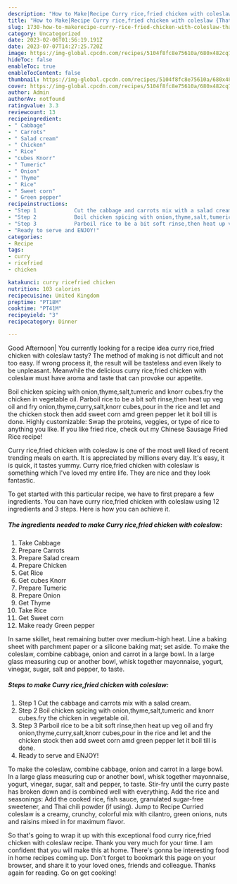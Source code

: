 ```yaml
---
description: "How to Make|Recipe Curry rice,fried chicken with coleslaw {That is Simple"
title: "How to Make|Recipe Curry rice,fried chicken with coleslaw {That is Simple"
slug: 1730-how-to-makerecipe-curry-rice-fried-chicken-with-coleslaw-that-is-simple
category: Uncategorized
date: 2023-02-06T01:56:19.191Z
date: 2023-07-07T14:27:25.720Z
image: https://img-global.cpcdn.com/recipes/5104f8fc8e75610a/680x482cq70/curry-ricefried-chicken-with-coleslaw-recipe-main-photo.jpg
hideToc: false
enableToc: true
enableTocContent: false
thumbnail: https://img-global.cpcdn.com/recipes/5104f8fc8e75610a/680x482cq70/curry-ricefried-chicken-with-coleslaw-recipe-main-photo.jpg
cover: https://img-global.cpcdn.com/recipes/5104f8fc8e75610a/680x482cq70/curry-ricefried-chicken-with-coleslaw-recipe-main-photo.jpg
author: Admin
authorAv: notfound
ratingvalue: 3.3
reviewcount: 13
recipeingredient:
- " Cabbage"
- " Carrots"
- " Salad cream"
- " Chicken"
- " Rice"
- "cubes Knorr"
- " Tumeric"
- " Onion"
- " Thyme"
- " Rice"
- " Sweet corn"
- " Green pepper"
recipeinstructions:
- "Step 1            Cut the cabbage and carrots mix with a salad cream."
- "Step 2            Boil chicken spicing with onion,thyme,salt,tumeric and knorr cubes.fry the chicken in vegetable oil."
- "Step 3            Parboil rice to be a bit soft rinse,then heat up veg oil and fry onion,thyme,curry,salt,knorr cubes,pour in the rice and let and the chicken stock then add sweet corn amd green pepper let it boil till is done."
- "Ready to serve and ENJOY!"
categories:
- Recipe
tags:
- curry
- ricefried
- chicken

katakunci: curry ricefried chicken 
nutrition: 103 calories
recipecuisine: United Kingdom
preptime: "PT18M"
cooktime: "PT41M"
recipeyield: "3"
recipecategory: Dinner

---
```



Good Afternoon| You currently looking for a recipe idea curry rice,fried chicken with coleslaw tasty? The method of making is not difficult and not too easy. If wrong process it, the result will be tasteless and even likely to be unpleasant. Meanwhile the delicious curry rice,fried chicken with coleslaw must have aroma and taste that can provoke our appetite.





Boil chicken spicing with onion,thyme,salt,tumeric and knorr cubes.fry the chicken in vegetable oil. Parboil rice to be a bit soft rinse,then heat up veg oil and fry onion,thyme,curry,salt,knorr cubes,pour in the rice and let and the chicken stock then add sweet corn amd green pepper let it boil till is done. Highly customizable: Swap the proteins, veggies, or type of rice to anything you like. If you like fried rice, check out my Chinese Sausage Fried Rice recipe!

Curry rice,fried chicken with coleslaw is one of the most well liked of recent trending meals on earth. It is appreciated by millions every day. It's easy, it is quick, it tastes yummy. Curry rice,fried chicken with coleslaw is something which I've loved my entire life. They are nice and they look fantastic.


To get started with this particular recipe, we have to first prepare a few ingredients. You can have curry rice,fried chicken with coleslaw using 12 ingredients and 3 steps. Here is how you can achieve it.

<!--inarticleads1-->

##### The ingredients needed to make Curry rice,fried chicken with coleslaw:

1. Take  Cabbage
1. Prepare  Carrots
1. Prepare  Salad cream
1. Prepare  Chicken
1. Get  Rice
1. Get cubes Knorr
1. Prepare  Tumeric
1. Prepare  Onion
1. Get  Thyme
1. Take  Rice
1. Get  Sweet corn
1. Make ready  Green pepper


In same skillet, heat remaining butter over medium-high heat. Line a baking sheet with parchment paper or a silicone baking mat; set aside. To make the coleslaw, combine cabbage, onion and carrot in a large bowl. In a large glass measuring cup or another bowl, whisk together mayonnaise, yogurt, vinegar, sugar, salt and pepper, to taste. 

<!--inarticleads2-->

##### Steps to make Curry rice,fried chicken with coleslaw:

1. Step 1            Cut the cabbage and carrots mix with a salad cream.
1. Step 2            Boil chicken spicing with onion,thyme,salt,tumeric and knorr cubes.fry the chicken in vegetable oil.
1. Step 3            Parboil rice to be a bit soft rinse,then heat up veg oil and fry onion,thyme,curry,salt,knorr cubes,pour in the rice and let and the chicken stock then add sweet corn amd green pepper let it boil till is done.
1. Ready to serve and ENJOY!

To make the coleslaw, combine cabbage, onion and carrot in a large bowl. In a large glass measuring cup or another bowl, whisk together mayonnaise, yogurt, vinegar, sugar, salt and pepper, to taste. Stir-fry until the curry paste has broken down and is combined well with everything. Add the rice and seasonings: Add the cooked rice, fish sauce, granulated sugar-free sweetener, and Thai chili powder (if using). Jump to Recipe Curried coleslaw is a creamy, crunchy, colorful mix with cilantro, green onions, nuts and raisins mixed in for maximum flavor. 

So that's going to wrap it up with this exceptional food curry rice,fried chicken with coleslaw recipe. Thank you very much for your time. I am confident that you will make this at home. There's gonna be interesting food in home recipes coming up. Don't forget to bookmark this page on your browser, and share it to your loved ones, friends and colleague. Thanks again for reading. Go on get cooking!
